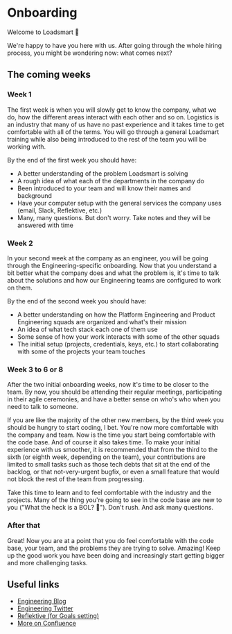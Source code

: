 # Onboarding

Welcome to Loadsmart 🎉

We're happy to have you here with us. After going through the whole hiring process, you might be wondering now: what comes next?

## The coming weeks

### Week 1

The first week is when you will slowly get to know the company, what we do, how the different areas interact with each other and so on. Logistics is an industry that many of us have no past experience and it takes time to get comfortable with all of the terms. You will go through a general Loadsmart training while also being introduced to the rest of the team you will be working with.

By the end of the first week you should have:
- A better understanding of the problem Loadsmart is solving
- A rough idea of what each of the departments in the company do
- Been introduced to your team and will know their names and background
- Have your computer setup with the general services the company uses (email, Slack, Reflektive, etc.)
- Many, many questions. But don't worry. Take notes and they will be answered with time

### Week 2

In your second week at the company as an engineer, you will be going through the Engineering-specific onboarding. Now that you understand a bit better what the company does and what the problem is, it's time to talk about the solutions and how our Engineering teams are configured to work on them.

By the end of the second week you should have:
- A better understanding on how the Platform Engineering and Product Engineering squads are organized and what's their mission
- An idea of what tech stack each one of them use
- Some sense of how your work interacts with some of the other squads
- The initial setup (projects, credentials, keys, etc.) to start collaborating with some of the projects your team touches


### Week 3 to 6 or 8

After the two initial onboarding weeks, now it's time to be closer to the team. By now, you should be attending their regular meetings, participating in their agile ceremonies, and have a better sense on who's who when you need to talk to someone.

If you are like the majority of the other new members, by the third week you should be hungry to start coding, I bet. You're now more comfortable with the company and team. Now is the time you start being comfortable with the code base. And of course it also takes time. To make your initial experience with us smoother, it is recommended that from the third to the sixth (or eighth week, depending on the team), your contributions are limited to small tasks such as those tech debts that sit at the end of the backlog, or that not-very-urgent bugfix, or even a small feature that would not block the rest of the team from progressing.

Take this time to learn and to feel comfortable with the industry and the projects. Many of the thing you're going to see in the code base are new to you ("What the heck is a BOL? 🤔"). Don't rush. And ask many questions.

### After that

Great! Now you are at a point that you do feel comfortable with the code base, your team, and the problems they are trying to solve. Amazing! Keep up the good work you have been doing and increasingly start getting bigger and more challenging tasks.

## Useful links

- [Engineering Blog](https://github.com/loadsmart/blog)
- [Engineering Twitter](https://twitter.com/LoadsmartEng)
- [Reflektive (for Goals setting)](http://reflektive.com/app)
- [More on Confluence](https://loadsmart.atlassian.net/wiki/spaces/HAN/overview)